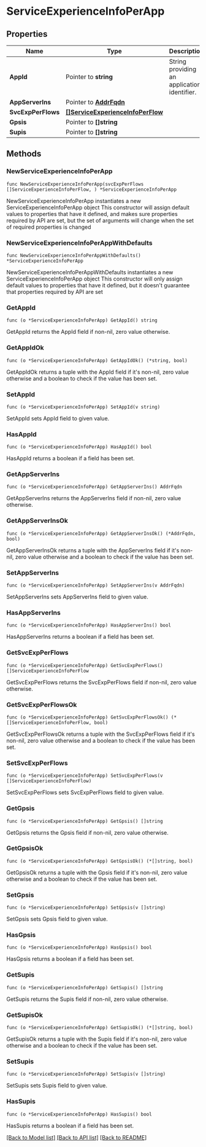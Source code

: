 # ServiceExperienceInfoPerApp

## Properties

Name | Type | Description | Notes
------------ | ------------- | ------------- | -------------
**AppId** | Pointer to **string** | String providing an application identifier. | [optional] 
**AppServerIns** | Pointer to [**AddrFqdn**](AddrFqdn.md) |  | [optional] 
**SvcExpPerFlows** | [**[]ServiceExperienceInfoPerFlow**](ServiceExperienceInfoPerFlow.md) |  | 
**Gpsis** | Pointer to **[]string** |  | [optional] 
**Supis** | Pointer to **[]string** |  | [optional] 

## Methods

### NewServiceExperienceInfoPerApp

`func NewServiceExperienceInfoPerApp(svcExpPerFlows []ServiceExperienceInfoPerFlow, ) *ServiceExperienceInfoPerApp`

NewServiceExperienceInfoPerApp instantiates a new ServiceExperienceInfoPerApp object
This constructor will assign default values to properties that have it defined,
and makes sure properties required by API are set, but the set of arguments
will change when the set of required properties is changed

### NewServiceExperienceInfoPerAppWithDefaults

`func NewServiceExperienceInfoPerAppWithDefaults() *ServiceExperienceInfoPerApp`

NewServiceExperienceInfoPerAppWithDefaults instantiates a new ServiceExperienceInfoPerApp object
This constructor will only assign default values to properties that have it defined,
but it doesn't guarantee that properties required by API are set

### GetAppId

`func (o *ServiceExperienceInfoPerApp) GetAppId() string`

GetAppId returns the AppId field if non-nil, zero value otherwise.

### GetAppIdOk

`func (o *ServiceExperienceInfoPerApp) GetAppIdOk() (*string, bool)`

GetAppIdOk returns a tuple with the AppId field if it's non-nil, zero value otherwise
and a boolean to check if the value has been set.

### SetAppId

`func (o *ServiceExperienceInfoPerApp) SetAppId(v string)`

SetAppId sets AppId field to given value.

### HasAppId

`func (o *ServiceExperienceInfoPerApp) HasAppId() bool`

HasAppId returns a boolean if a field has been set.

### GetAppServerIns

`func (o *ServiceExperienceInfoPerApp) GetAppServerIns() AddrFqdn`

GetAppServerIns returns the AppServerIns field if non-nil, zero value otherwise.

### GetAppServerInsOk

`func (o *ServiceExperienceInfoPerApp) GetAppServerInsOk() (*AddrFqdn, bool)`

GetAppServerInsOk returns a tuple with the AppServerIns field if it's non-nil, zero value otherwise
and a boolean to check if the value has been set.

### SetAppServerIns

`func (o *ServiceExperienceInfoPerApp) SetAppServerIns(v AddrFqdn)`

SetAppServerIns sets AppServerIns field to given value.

### HasAppServerIns

`func (o *ServiceExperienceInfoPerApp) HasAppServerIns() bool`

HasAppServerIns returns a boolean if a field has been set.

### GetSvcExpPerFlows

`func (o *ServiceExperienceInfoPerApp) GetSvcExpPerFlows() []ServiceExperienceInfoPerFlow`

GetSvcExpPerFlows returns the SvcExpPerFlows field if non-nil, zero value otherwise.

### GetSvcExpPerFlowsOk

`func (o *ServiceExperienceInfoPerApp) GetSvcExpPerFlowsOk() (*[]ServiceExperienceInfoPerFlow, bool)`

GetSvcExpPerFlowsOk returns a tuple with the SvcExpPerFlows field if it's non-nil, zero value otherwise
and a boolean to check if the value has been set.

### SetSvcExpPerFlows

`func (o *ServiceExperienceInfoPerApp) SetSvcExpPerFlows(v []ServiceExperienceInfoPerFlow)`

SetSvcExpPerFlows sets SvcExpPerFlows field to given value.


### GetGpsis

`func (o *ServiceExperienceInfoPerApp) GetGpsis() []string`

GetGpsis returns the Gpsis field if non-nil, zero value otherwise.

### GetGpsisOk

`func (o *ServiceExperienceInfoPerApp) GetGpsisOk() (*[]string, bool)`

GetGpsisOk returns a tuple with the Gpsis field if it's non-nil, zero value otherwise
and a boolean to check if the value has been set.

### SetGpsis

`func (o *ServiceExperienceInfoPerApp) SetGpsis(v []string)`

SetGpsis sets Gpsis field to given value.

### HasGpsis

`func (o *ServiceExperienceInfoPerApp) HasGpsis() bool`

HasGpsis returns a boolean if a field has been set.

### GetSupis

`func (o *ServiceExperienceInfoPerApp) GetSupis() []string`

GetSupis returns the Supis field if non-nil, zero value otherwise.

### GetSupisOk

`func (o *ServiceExperienceInfoPerApp) GetSupisOk() (*[]string, bool)`

GetSupisOk returns a tuple with the Supis field if it's non-nil, zero value otherwise
and a boolean to check if the value has been set.

### SetSupis

`func (o *ServiceExperienceInfoPerApp) SetSupis(v []string)`

SetSupis sets Supis field to given value.

### HasSupis

`func (o *ServiceExperienceInfoPerApp) HasSupis() bool`

HasSupis returns a boolean if a field has been set.


[[Back to Model list]](../README.md#documentation-for-models) [[Back to API list]](../README.md#documentation-for-api-endpoints) [[Back to README]](../README.md)


